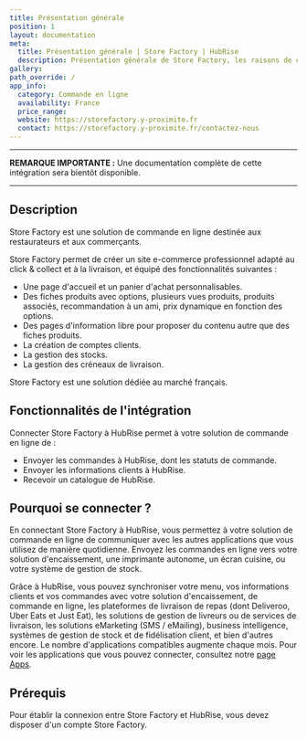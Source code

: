 ```yaml
---
title: Présentation générale
position: 1
layout: documentation
meta:
  title: Présentation générale | Store Factory | HubRise
  description: Présentation générale de Store Factory, les raisons de connecter votre solution de commande en ligne à HubRise et fonctionnalités de l'intégration avec HubRise.
gallery:
path_override: /
app_info:
  category: Commande en ligne
  availability: France
  price_range:
  website: https://storefactory.y-proximite.fr
  contact: https://storefactory.y-proximite.fr/contactez-nous
---
```


---

**REMARQUE IMPORTANTE :** Une documentation complète de cette intégration sera bientôt disponible.

---

## Description

Store Factory est une solution de commande en ligne destinée aux restaurateurs et aux commerçants.

Store Factory permet de créer un site e-commerce professionnel adapté au click & collect et à la livraison, et équipé des fonctionnalités suivantes :

- Une page d'accueil et un panier d'achat personnalisables.
- Des fiches produits avec options, plusieurs vues produits, produits associés, recommandation à un ami, prix dynamique en fonction des options.
- Des pages d'information libre pour proposer du contenu autre que des fiches produits.
- La création de comptes clients.
- La gestion des stocks.
- La gestion des créneaux de livraison.

Store Factory est une solution dédiée au marché français.

## Fonctionnalités de l'intégration

Connecter Store Factory à HubRise permet à votre solution de commande en ligne de :

- Envoyer les commandes à HubRise, dont les statuts de commande.
- Envoyer les informations clients à HubRise.
- Recevoir un catalogue de HubRise.

## Pourquoi se connecter ?

En connectant Store Factory à HubRise, vous permettez à votre solution de commande en ligne de communiquer avec les autres applications que vous utilisez de manière quotidienne. Envoyez les commandes en ligne vers votre solution d'encaissement, une imprimante autonome, un écran cuisine, ou votre système de gestion de stock.

Grâce à HubRise, vous pouvez synchroniser votre menu, vos informations clients et vos commandes avec votre solution d'encaissement, de commande en ligne, les plateformes de livraison de repas (dont Deliveroo, Uber Eats et Just Eat), les solutions de gestion de livreurs ou de services de livraison, les solutions eMarketing (SMS / eMailing), business intelligence, systèmes de gestion de stock et de fidélisation client, et bien d'autres encore. Le nombre d'applications compatibles augmente chaque mois. Pour voir les applications que vous pouvez connecter, consultez notre [page Apps](/apps).

## Prérequis

Pour établir la connexion entre Store Factory et HubRise, vous devez disposer d'un compte Store Factory.
